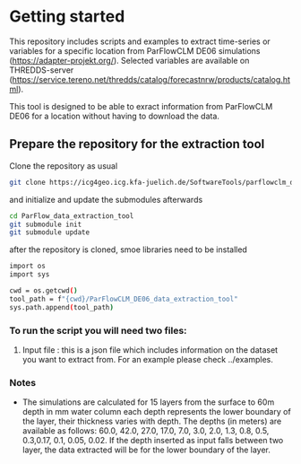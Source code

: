 # Getting started

This repository includes scripts and examples to extract time-series or variables for a specific location from ParFlowCLM DE06 simulations (https://adapter-projekt.org/). Selected variables are available on THREDDS-server (https://service.tereno.net/thredds/catalog/forecastnrw/products/catalog.html). 

This tool is designed to be able to exract information from ParFlowCLM DE06 for a location without having to download the data.

## Prepare the repository for the extraction tool

Clone the repository as usual

``` bash
git clone https://icg4geo.icg.kfa-juelich.de/SoftwareTools/parflowclm_de06_data_extraction_tool.git
```
and initialize and update the submodules afterwards

``` bash
cd ParFlow_data_extraction_tool
git submodule init 
git submodule update
```
after the repository is cloned, smoe libraries need to be installed
``` bash
import os
import sys

cwd = os.getcwd()
tool_path = f"{cwd}/ParFlowCLM_DE06_data_extraction_tool"
sys.path.append(tool_path)
```

### To run the script you will need two files:
 1. Input file : this is a json file which includes information on the dataset you want to extract from. For an example please check ../examples.

### Notes

- The simulations are calculated for 15 layers from the surface to 60m depth in mm water column each depth represents the lower boundary of the layer, their thickness varies with depth. The depths (in meters) are available as follows: 60.0, 42.0, 27.0, 17.0, 7.0, 3.0, 2.0, 1.3, 0.8, 0.5, 0.3,0.17, 0.1, 0.05, 0.02. If the depth inserted as input falls between two layer, the data extracted will be for the lower boundary of the layer. 
